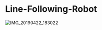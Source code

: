 # Line-Following-Robot 
![IMG_20190422_183022](https://user-images.githubusercontent.com/69266195/110796917-b2bd5f00-82a2-11eb-9014-0d1b1c2d51ab.jpg)

